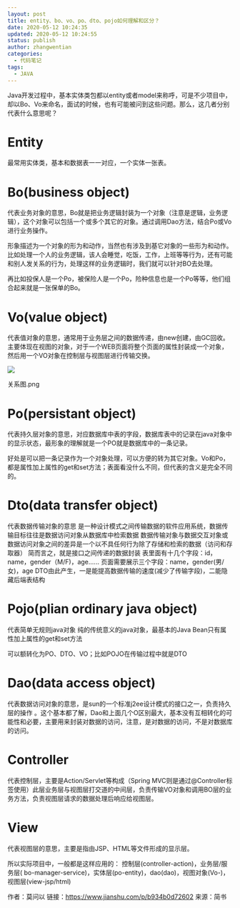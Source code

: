 ```yaml
---
layout: post
title: entity、bo、vo、po、dto、pojo如何理解和区分？
date: 2020-05-12 10:24:35
updated: 2020-05-12 10:24:55
status: publish
author: zhangwentian
categories: 
  - 代码笔记
tags: 
  - JAVA
---
```



Java开发过程中，基本实体类包都以entity或者model来称呼，可是不少项目中，却以Bo、Vo来命名，面试的时候，也有可能被问到这些问题。那么，这几者分别代表什么意思呢？

Entity
======

最常用实体类，基本和数据表一一对应，一个实体一张表。

Bo(business object)
===================

代表业务对象的意思，Bo就是把业务逻辑封装为一个对象（注意是逻辑，业务逻辑），这个对象可以包括一个或多个其它的对象。通过调用Dao方法，结合Po或Vo进行业务操作。

形象描述为一个对象的形为和动作，当然也有涉及到基它对象的一些形为和动作。比如处理一个人的业务逻辑，该人会睡觉，吃饭，工作，上班等等行为，还有可能和别人发关系的行为，处理这样的业务逻辑时，我们就可以针对BO去处理。

再比如投保人是一个Po，被保险人是一个Po，险种信息也是一个Po等等，他们组合起来就是一张保单的Bo。

Vo(value object)
================

代表值对象的意思，通常用于业务层之间的数据传递，由new创建，由GC回收。
主要体现在视图的对象，对于一个WEB页面将整个页面的属性封装成一个对象，然后用一个VO对象在控制层与视图层进行传输交换。

![](//upload-images.jianshu.io/upload_images/13566833-4961b86f59a50dd6.png?imageMogr2/auto-orient/strip|imageView2/2/w/533/format/webp)

关系图.png

Po(persistant object)
=====================

代表持久层对象的意思，对应数据库中表的字段，数据库表中的记录在java对象中的显示状态，最形象的理解就是一个PO就是数据库中的一条记录。

好处是可以把一条记录作为一个对象处理，可以方便的转为其它对象。Vo和Po，都是属性加上属性的get和set方法；表面看没什么不同，但代表的含义是完全不同的。

Dto(data transfer object)
=========================

代表数据传输对象的意思
是一种设计模式之间传输数据的软件应用系统，数据传输目标往往是数据访问对象从数据库中检索数据
数据传输对象与数据交互对象或数据访问对象之间的差异是一个以不具任何行为除了存储和检索的数据（访问和存取器）
简而言之，就是接口之间传递的数据封装
表里面有十几个字段：id，name，gender（M/F)，age......
页面需要展示三个字段：name，gender(男/女)，age
DTO由此产生，一是能提高数据传输的速度(减少了传输字段)，二能隐藏后端表结构

Pojo(plian ordinary java object)
================================

代表简单无规则java对象
纯的传统意义的java对象，最基本的Java Bean只有属性加上属性的get和set方法

可以额转化为PO、DTO、VO；比如POJO在传输过程中就是DTO

Dao(data access object)
=======================

代表数据访问对象的意思，是sun的一个标准j2ee设计模式的接口之一，负责持久层的操作 。这个基本都了解，Dao和上面几个O区别最大，基本没有互相转化的可能性和必要，主要用来封装对数据的访问，注意，是对数据的访问，不是对数据库的访问。

Controller
==========

代表控制层，主要是Action/Servlet等构成（Spring MVC则是通过@Controller标签使用）此层业务层与视图层打交道的中间层，负责传输VO对象和调用BO层的业务方法，负责视图层请求的数据处理后响应给视图层。

View
====

代表视图层的意思，主要是指由JSP、HTML等文件形成的显示层。

所以实际项目中，一般都是这样应用的：
控制层(controller-action)，业务层/服务层( bo-manager-service)，实体层(po-entity)，dao(dao)，视图对象(Vo-)，视图层(view-jsp/html)

作者：莫问以
链接：https://www.jianshu.com/p/b934b0d72602
来源：简书